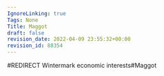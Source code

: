 ```yaml
---
IgnoreLinking: true
Tags: None
Title: Maggot
draft: false
revision_date: 2022-04-09 23:55:32+00:00
revision_id: 88354
---
```


#REDIRECT Wintermark economic interests#Maggot